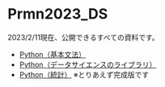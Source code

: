 # Prmn2023_DS

2023/2/11現在、公開できるすべての資料です。

- [Python（基本文法）](https://kiryu-3.github.io/promen/python-pro/index.html#0)  
- [Python（データサイエンスのライブラリ）](https://kiryu-3.github.io/promen/dspython-pro/index.html#0) 
- [Python（統計）](https://kiryu-3.github.io/promen/stats-python/index.html#0)  ※とりあえず完成版です
